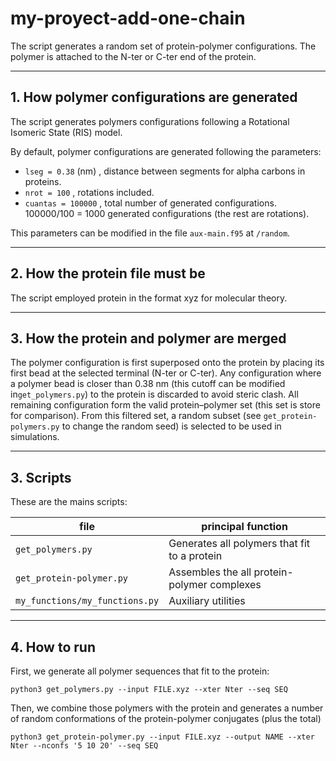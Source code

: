 # my-proyect-add-one-chain

The script generates a random set of protein-polymer configurations.
The polymer is attached to the N-ter or C-ter end of the protein.

---

## 1. How polymer configurations are generated

The script generates polymers configurations following a Rotational Isomeric State (RIS) model.

By default, polymer configurations are generated following the parameters:
- `lseg = 0.38`  (nm) , distance between segments for alpha carbons in proteins.
- `nrot = 100`        , rotations included.
- `cuantas = 100000`  , total number of generated configurations. 100000/100 = 1000 generated configurations (the rest are rotations).


This parameters can be modified in the file `aux-main.f95` at `/random`.


---

## 2. How the protein file must be

The script employed protein in the format xyz for molecular theory.

---

## 3. How the protein and polymer are merged

The polymer configuration is first superposed onto the protein by placing its first bead at the selected terminal (N-ter or C-ter).
Any configuration where a polymer bead is closer than 0.38 nm (this cutoff can be modified in`get_polymers.py`) to the protein is discarded to avoid steric clash.
All remaining configuration form the valid protein–polymer set (this set is store for comparison).
From this filtered set, a random subset (see `get_protein-polymers.py` to change the random seed) is selected to be used in simulations.

---

## 3. Scripts

These are the mains scripts:

| file                               | principal function                                            |
|------------------------------------|---------------------------------------------------------------|
| `get_polymers.py`                  | Generates all polymers that fit to a protein                  |
| `get_protein-polymer.py`           | Assembles the all protein-polymer complexes                   |
| `my_functions/my_functions.py`     | Auxiliary utilities                                           |

---

## 4. How to run

First, we generate all polymer sequences that fit to the protein:

`python3 get_polymers.py --input FILE.xyz --xter Nter --seq SEQ`

Then, we combine those polymers with the protein and generates a number of random conformations of the protein-polymer conjugates (plus the total)

`python3 get_protein-polymer.py --input FILE.xyz --output NAME --xter Nter --nconfs '5 10 20' --seq SEQ`












